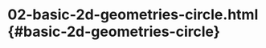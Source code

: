 # 02-basic-2d-geometries-circle.html {#basic-2d-geometries-circle}

<Example filename="02-basic-2d-geometries-circle" />
